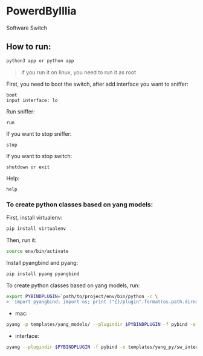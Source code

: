 # PowerdByIllia
Software Switch

## How to run:
```bash
python3 app or python app
```
>if you run it on linux, you need to run it as root

First, you need to boot the switch, after add interface you want to sniffer:
```
boot
input interface: lo
```
Run sniffer:
```
run
```
If you want to stop sniffer:
```
stop
```
If you want to stop switch:
```
shutdown or exit
```
Help:
```
help
```

### To create python classes based on yang models:

First, install virtualenv:
```bash
pip install virtualenv
```

Then, run it:
```bash
source env/bin/activate
```
Install pyangbind and pyang:
```bash
pip install pyang pyangbind
```

To create python classes based on yang models, run:
```bash
export PYBINDPLUGIN=`path/to/project/env/bin/python -c \
> 'import pyangbind; import os; print ("{}/plugin".format(os.path.dirname(pyangbind.__file__)))'`
```
- mac:
```bash
pyang -p templates/yang_models/ --plugindir $PYBINDPLUGIN -f pybind -o templates/yang_py/sw_mac_table.py templates/yang_models/mac-table.yang
```
- interface:
```bash
pyang --plugindir $PYBINDPLUGIN -f pybind -o templates/yang_py/sw_interface.py templates/yang_models/interface.yang
```


